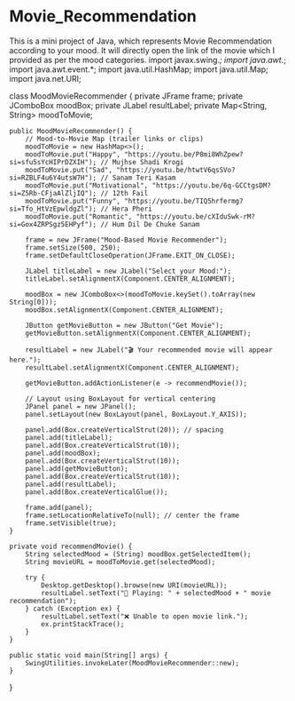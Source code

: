 # Movie_Recommendation
This is a mini project of Java, which represents Movie Recommendation according to your mood. It will directly open the link of the movie which I provided as per the mood categories.
import javax.swing.*;
import java.awt.*;
import java.awt.event.*;
import java.util.HashMap;
import java.util.Map;
import java.net.URI;

 class MoodMovieRecommender {
    private JFrame frame;
    private JComboBox<String> moodBox;
    private JLabel resultLabel;
    private Map<String, String> moodToMovie;

    public MoodMovieRecommender() {
        // Mood-to-Movie Map (trailer links or clips)
        moodToMovie = new HashMap<>();
        moodToMovie.put("Happy", "https://youtu.be/P8mi8WhZpew?si=sfu5sYcHIPrDZXIH"); // Mujhse Shadi Krogi
        moodToMovie.put("Sad", "https://youtu.be/htwtV6qsSVo?si=RZBLF4u6Y4utsW7H"); // Sanam Teri Kasam
        moodToMovie.put("Motivational", "https://youtu.be/6q-GCCtgsDM?si=Z5Rb-CFjaAlZljIQ"); // 12th Fail
        moodToMovie.put("Funny", "https://youtu.be/TIQ5hrfermg?si=Tfo_HtVzEpwldgZl"); // Hera Pheri
        moodToMovie.put("Romantic", "https://youtu.be/cXIduSwk-rM?si=Gox4ZRPSgz5EHPyf"); // Hum Dil De Chuke Sanam

        frame = new JFrame("Mood-Based Movie Recommender");
        frame.setSize(500, 250);
        frame.setDefaultCloseOperation(JFrame.EXIT_ON_CLOSE);

        JLabel titleLabel = new JLabel("Select your Mood:");
        titleLabel.setAlignmentX(Component.CENTER_ALIGNMENT);

        moodBox = new JComboBox<>(moodToMovie.keySet().toArray(new String[0]));
        moodBox.setAlignmentX(Component.CENTER_ALIGNMENT);

        JButton getMovieButton = new JButton("Get Movie");
        getMovieButton.setAlignmentX(Component.CENTER_ALIGNMENT);

        resultLabel = new JLabel("🎬 Your recommended movie will appear here.");
        resultLabel.setAlignmentX(Component.CENTER_ALIGNMENT);

        getMovieButton.addActionListener(e -> recommendMovie());

        // Layout using BoxLayout for vertical centering
        JPanel panel = new JPanel();
        panel.setLayout(new BoxLayout(panel, BoxLayout.Y_AXIS));

        panel.add(Box.createVerticalStrut(20)); // spacing
        panel.add(titleLabel);
        panel.add(Box.createVerticalStrut(10));
        panel.add(moodBox);
        panel.add(Box.createVerticalStrut(10));
        panel.add(getMovieButton);
        panel.add(Box.createVerticalStrut(10));
        panel.add(resultLabel);
        panel.add(Box.createVerticalGlue());

        frame.add(panel);
        frame.setLocationRelativeTo(null); // center the frame
        frame.setVisible(true);
    }

    private void recommendMovie() {
        String selectedMood = (String) moodBox.getSelectedItem();
        String movieURL = moodToMovie.get(selectedMood);

        try {
            Desktop.getDesktop().browse(new URI(movieURL));
            resultLabel.setText("🎥 Playing: " + selectedMood + " movie recommendation");
        } catch (Exception ex) {
            resultLabel.setText("❌ Unable to open movie link.");
            ex.printStackTrace();
        }
    }

    public static void main(String[] args) {
        SwingUtilities.invokeLater(MoodMovieRecommender::new);
    }
}
